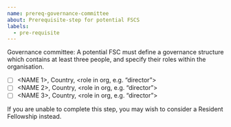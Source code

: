 ```yaml
---
name: prereq-governance-committee
about: Prerequisite-step for potential FSCS
labels: 
  - pre-requisite
---
```


Governance committee: A potential FSC must define a governance structure which contains at least  three people, and specify their roles within the organisation. 
- [ ] <NAME 1>, Country, <role in org, e.g. “director”>
- [ ] <NAME 2>, Country, <role in org, e.g. “director”>
- [ ] <NAME 3>, Country, <role in org, e.g. “director”>

If you are unable to complete this step, you may wish to consider a Resident Fellowship instead. 

